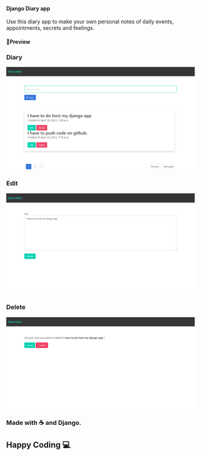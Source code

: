 #### Django Diary app

Use this diary app to make your own personal notes of daily events, appointments, secrets and feelings.

#### 📸Preview

### Diary
![Image of demo](https://github.com/hossainchisty/Django-Dear-Diary-App/blob/master/note.png)

### Edit 
![Image of demo](https://github.com/hossainchisty/Django-Dear-Diary-App/blob/master/edit.png)


### Delete
![Image of demo](https://github.com/hossainchisty/Django-Dear-Diary-App/blob/master/delete.png)

### Made with ☕ and Django.
## Happy Coding 💻